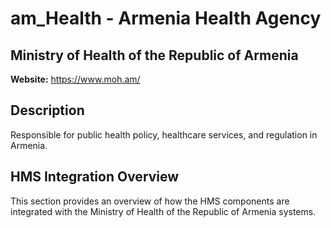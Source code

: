 # am_Health - Armenia Health Agency

## Ministry of Health of the Republic of Armenia

**Website:** https://www.moh.am/

## Description

Responsible for public health policy, healthcare services, and regulation in Armenia.

## HMS Integration Overview

This section provides an overview of how the HMS components are integrated with the Ministry of Health of the Republic of Armenia systems.
